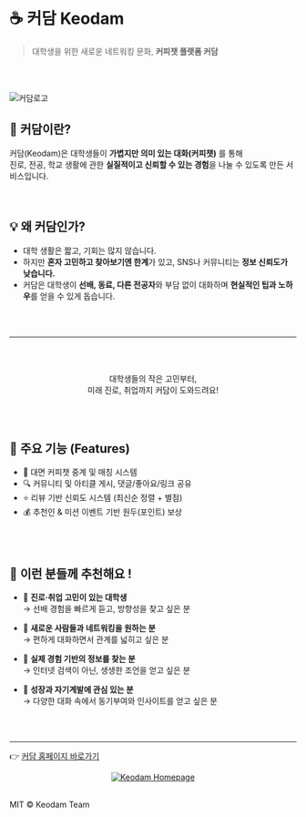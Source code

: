 
# ☕️ 커담 Keodam
> 대학생을 위한 새로운 네트워킹 문화, **커피챗 플랫폼 커담**
</br>
</br>

![커담로고](images/커담로고.png)

## 🌱 커담이란?
커담(Keodam)은 대학생들이 **가볍지만 의미 있는 대화(커피챗)** 를 통해  
진로, 전공, 학교 생활에 관한 **실질적이고 신뢰할 수 있는 경험**을 나눌 수 있도록 만든 서비스입니다.  
</br>
</br>
## 💡 왜 커담인가?
- 대학 생활은 짧고, 기회는 많지 않습니다.  
- 하지만 **혼자 고민하고 찾아보기엔 한계**가 있고, SNS나 커뮤니티는 **정보 신뢰도가 낮습니다.**  
- 커담은 대학생이 **선배, 동료, 다른 전공자**와 부담 없이 대화하며 **현실적인 팁과 노하우**를 얻을 수 있게 돕습니다.  
</br>
</br>

---
</br>
</br>

<P align="center"> 
  대학생들의 작은 고민부터, </br>
  미래 진로, 취업까지 커담이 도와드려요! 
</P>
</br>
</br>


## 🚀 주요 기능 (Features)

- 💬 대면 커피챗 중계 및 매칭 시스템
- 🔍 커뮤니티 및 아티클 게시, 댓글/좋아요/링크 공유
- ⭐️ 리뷰 기반 신뢰도 시스템 (최신순 정렬 + 별점)
- 💰 추천인 & 미션 이벤트 기반 원두(포인트) 보상
</br>
</br>

## 👥 이런 분들께 추천해요 !

- 🤔 **진로·취업 고민이 있는 대학생**  
  → 선배 경험을 빠르게 듣고, 방향성을 찾고 싶은 분  

- 👫 **새로운 사람들과 네트워킹을 원하는 분**  
  → 편하게 대화하면서 관계를 넓히고 싶은 분  

- 📝 **실제 경험 기반의 정보를 찾는 분**  
  → 인터넷 검색이 아닌, 생생한 조언을 얻고 싶은 분  

- 🎯 **성장과 자기계발에 관심 있는 분**  
  → 다양한 대화 속에서 동기부여와 인사이트를 얻고 싶은 분
</br>
</br>

---

👉 [커담 홈페이지 바로가기](https://keodam.com)

<p align="center">
  <a href="https://keodam.app" target="_blank">
    <img src="https://img.shields.io/badge/Go_to-Keodam_Homepage-6C63FF?style=for-the-badge&logo=google-chrome&logoColor=white" alt="Keodam Homepage"/>
  </a>
</p>
</br>
MIT © Keodam Team
